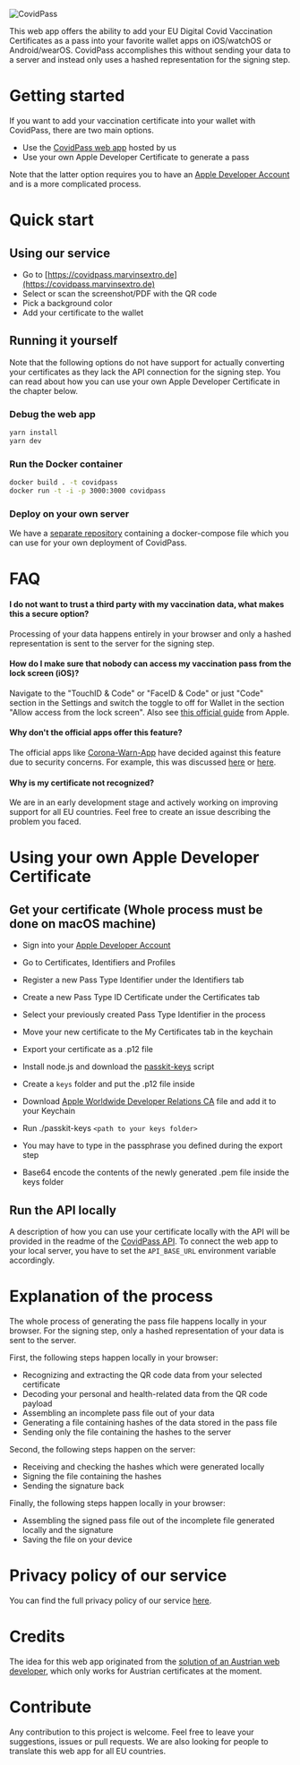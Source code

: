 ![CovidPass](https://covidpass.marvinsextro.de/thumbnail.png)

This web app offers the ability to add your EU Digital Covid Vaccination Certificates as a pass into your favorite wallet apps on iOS/watchOS or Android/wearOS. CovidPass accomplishes this without sending your data to a server and instead only uses a hashed representation for the signing step.

# Getting started

If you want to add your vaccination certificate into your wallet with CovidPass, there are two main options.

* Use the [CovidPass web app](https://covidpassi.fi) hosted by us
* Use your own Apple Developer Certificate to generate a pass

Note that the latter option requires you to have an [Apple Developer Account](https://developer.apple.com) and is a more complicated process.

# Quick start

## Using our service

* Go to [https://covidpass.marvinsextro.de](https://covidpass.marvinsextro.de)
* Select or scan the screenshot/PDF with the QR code
* Pick a background color
* Add your certificate to the wallet

## Running it yourself

Note that the following options do not have support for actually converting your certificates as they lack the API connection for the signing step.
You can read about how you can use your own Apple Developer Certificate in the chapter below.

### Debug the web app

```sh
yarn install
yarn dev
```

### Run the Docker container

```sh
docker build . -t covidpass
docker run -t -i -p 3000:3000 covidpass
```

### Deploy on your own server

We have a [separate repository](https://github.com/covidpass-org/docker-compose) containing a docker-compose file which you can use for your own deployment of CovidPass.

# FAQ

#### I do not want to trust a third party with my vaccination data, what makes this a secure option?

Processing of your data happens entirely in your browser and only a hashed representation is sent to the server for the signing step.

#### How do I make sure that nobody can access my vaccination pass from the lock screen (iOS)?

Navigate to the "TouchID & Code" or "FaceID & Code" or just "Code" section in the Settings and switch the toggle to off for Wallet in the section "Allow access from the lock screen". Also see [this official guide](https://support.apple.com/guide/iphone/control-access-information-lock-screen-iph9a2a69136/ios) from Apple.

#### Why don't the official apps offer this feature?

The official apps like [Corona-Warn-App](https://github.com/corona-warn-app/cwa-app-ios) have decided against this feature due to security concerns. For example, this was discussed [here](https://github.com/eu-digital-green-certificates/dgca-wallet-app-ios/issues/69) or [here](https://github.com/corona-warn-app/cwa-app-ios/issues/2965).

#### Why is my certificate not recognized?

We are in an early development stage and actively working on improving support for all EU countries. Feel free to create an issue describing the problem you faced.

# Using your own Apple Developer Certificate

## Get your certificate (Whole process must be done on macOS machine)

* Sign into your [Apple Developer Account](https://developer.apple.com/account/)
* Go to Certificates, Identifiers and Profiles
* Register a new Pass Type Identifier under the Identifiers tab
* Create a new Pass Type ID Certificate under the Certificates tab
* Select your previously created Pass Type Identifier in the process
* Move your new certificate to the My Certificates tab in the keychain
* Export your certificate as a .p12 file


* Install node.js and download the [passkit-keys](https://github.com/walletpass/pass-js/blob/master/bin/passkit-keys) script
* Create a `keys` folder and put the .p12 file inside
* Download [Apple Worldwide Developer Relations CA](https://developer.apple.com/certificationauthority/AppleWWDRCA.cer) file and add it to your Keychain
* Run ./passkit-keys `<path to your keys folder>`
* You may have to type in the passphrase you defined during the export step
* Base64 encode the contents of the newly generated .pem file inside the keys folder

## Run the API locally

A description of how you can use your certificate locally with the API will be provided in the readme of the [CovidPass API](https://github.com/covidpass-org/CovidPassApiNet). 
To connect the web app to your local server, you have to set the `API_BASE_URL` environment variable accordingly.

# Explanation of the process

The whole process of generating the pass file happens locally in your browser. For the signing step, only a hashed representation of your data is sent to the server.

First, the following steps happen locally in your browser:

* Recognizing and extracting the QR code data from your selected certificate
* Decoding your personal and health-related data from the QR code payload
* Assembling an incomplete pass file out of your data
* Generating a file containing hashes of the data stored in the pass file
* Sending only the file containing the hashes to the server

Second, the following steps happen on the server:

* Receiving and checking the hashes which were generated locally
* Signing the file containing the hashes
* Sending the signature back

Finally, the following steps happen locally in your browser:

* Assembling the signed pass file out of the incomplete file generated locally and the signature
* Saving the file on your device

# Privacy policy of our service

You can find the full privacy policy of our service [here](https://covidpass.marvinsextro.de/privacy).

# Credits

The idea for this web app originated from the [solution of an Austrian web developer](https://coronapass.fabianpimminger.com), which only works for Austrian certificates at the moment.

# Contribute

Any contribution to this project is welcome. Feel free to leave your suggestions, issues or pull requests. We are also looking for people to translate this web app for all EU countries.
